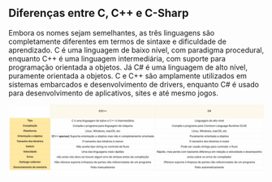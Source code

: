 ## Diferenças entre C, C++ e C-Sharp

Embora os nomes sejam semelhantes, as três linguagens são completamente diferentes em termos de sintaxe e dificuldade de aprendizado. C é uma linguagem de baixo nível, com paradigma procedural, enquanto C++ é uma linguagem intermediária, com suporte para programação orientada a objetos. Já C# é uma linguagem de alto nível, puramente orientada a objetos. C e C++ são amplamente utilizados em sistemas embarcados e desenvolvimento de drivers, enquanto C# é usado para desenvolvimento de aplicativos, sites e até mesmo jogos.

![alt text](image.png)
